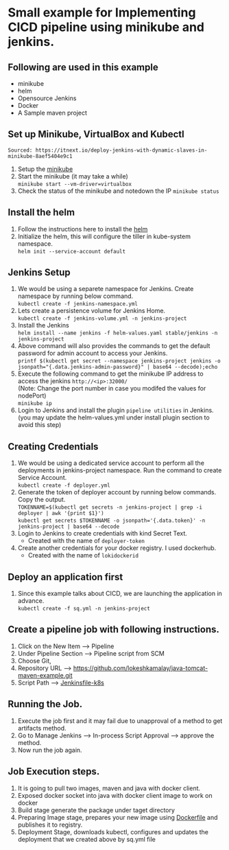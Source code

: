 # Small example for Implementing CICD pipeline using minikube and jenkins.
## Following are used in this example
- minikube
- helm
- Opensource Jenkins
- Docker
- A Sample maven project

## Set up Minikube, VirtualBox and Kubectl
`Sourced: https://itnext.io/deploy-jenkins-with-dynamic-slaves-in-minikube-8aef5404e9c1`
1. Setup the [minikube](https://kubernetes.io/docs/tasks/tools/install-minikube/)
2. Start the minikube (it may take a while)<br/>
    `minikube start --vm-driver=virtualbox`
3. Check the status of the minikube and notedown the IP
    `minikube status`
## Install the helm
1. Follow the instructions here to install the [helm](https://docs.helm.sh/using_helm/#installing-helm)
2. Initialize the helm, this will configure the tiller in kube-system namespace.<br/>
    `helm init --service-account default`

## Jenkins Setup
1. We would be using a separete namespace for Jenkins.  Create namespace by running below command.<br/>
    `kubectl create -f jenkins-namespace.yml`
2. Lets create a persistence volume for Jenkins Home.<br/>
    `kubectl create -f jenkins-volume.yml -n jenkins-project`
3. Install the Jenkins <br/>
    `helm install --name jenkins -f helm-values.yaml stable/jenkins -n jenkins-project`
4. Above command will also provides the commands to get the default password for admin account to access your Jenkins.<br/>
    `printf $(kubectl get secret --namespace jenkins-project jenkins -o jsonpath="{.data.jenkins-admin-password}" | base64 --decode);echo`
5. Execute the following command to get the minikube IP address to access the jenkins `http://<ip>:32000/`<br/>  (Note: Change the port number in case you modifed the values for nodePort) <br/>
    `minikube ip`
6. Login to Jenkins and install the plugin `pipeline utilities` in Jenkins. (you may update the helm-values.yml under install plugin section to avoid this step)

## Creating Credentials
1. We would be using a dedicated service account to perform all the deployments in jenkins-project namespace. Run the command to create Service Account. <br/>
    `kubectl create -f deployer.yml`
2. Generate the token of deployer account by running below commands.  Copy the output. <br/>
    `TOKENNAME=$(kubectl get secrets -n jenkins-project | grep -i deployer | awk '{print $1}')` <br/>
    `kubectl get secrets $TOKENNAME -o jsonpath='{.data.token}' -n jenkins-project | base64 --decode`
3. Login to Jenkins to create credentials with kind Secret Text.
    - Created with the name of `deployer-token`
4. Create another credentials for your docker registry.  I used dockerhub.
    - Created with the name of `lokidockerid`

## Deploy an application first
1. Since this example talks about CICD, we are launching the application in advance. <br/>
    `kubectl create -f sq.yml -n jenkins-project`

## Create a pipeline job with following instructions.
1. Click on the New Item --> Pipeline
2. Under Pipeline Section --> Pipeline script from SCM
3. Choose Git,
4. Repository URL --> https://github.com/lokeshkamalay/java-tomcat-maven-example.git
5. Script Path --> [Jenkinsfile-k8s](https://github.com/lokeshkamalay/java-tomcat-maven-example/blob/master/Jenkinsfile-k8s)

## Running the Job.
1. Execute the job first and it may fail due to unapproval of a method to get artifacts method.
2. Go to Manage Jenkins --> In-process Script  Approval --> approve the method.
3. Now run the job again.

## Job Execution steps.
1. It is going to pull two images, maven and java with docker client.
2. Exposed docker socket into java with docker client image to work on docker
3. Build stage generate the package under taget directory
4. Preparing Image stage, prepares your new image using [Dockerfile](https://github.com/lokeshkamalay/java-tomcat-maven-example/blob/master/Dockerfile) and publishes it to registry.
5. Deployment Stage, downloads kubectl, configures and updates the deployment that we created above by sq.yml file


